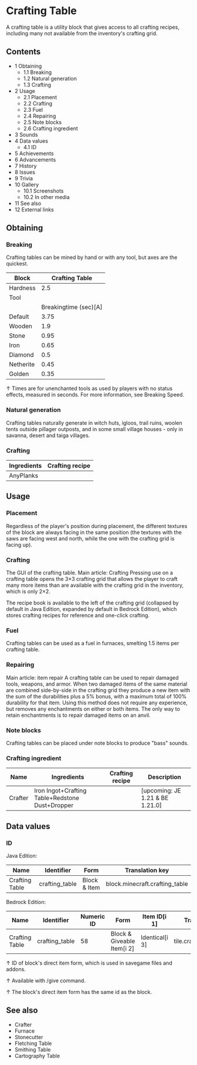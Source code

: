 # Crafting Table
A crafting table is a utility block that gives access to all crafting recipes, including many not available from the inventory's crafting grid.

## Contents
- 1 Obtaining
	- 1.1 Breaking
	- 1.2 Natural generation
	- 1.3 Crafting
- 2 Usage
	- 2.1 Placement
	- 2.2 Crafting
	- 2.3 Fuel
	- 2.4 Repairing
	- 2.5 Note blocks
	- 2.6 Crafting ingredient
- 3 Sounds
- 4 Data values
	- 4.1 ID
- 5 Achievements
- 6 Advancements
- 7 History
- 8 Issues
- 9 Trivia
- 10 Gallery
	- 10.1 Screenshots
	- 10.2 In other media
- 11 See also
- 12 External links

## Obtaining
### Breaking
Crafting tables can be mined by hand or with any tool, but axes are the quickest.

| Block     | Crafting Table        |
|-----------|-----------------------|
| Hardness  | 2.5                   |
| Tool      |                       |
|           | Breakingtime (sec)[A] |
| Default   | 3.75                  |
| Wooden    | 1.9                   |
| Stone     | 0.95                  |
| Iron      | 0.65                  |
| Diamond   | 0.5                   |
| Netherite | 0.45                  |
| Golden    | 0.35                  |


↑ Times are for unenchanted tools as used by players with no status effects, measured in seconds. For more information, see Breaking Speed.


### Natural generation
Crafting tables naturally generate in witch huts, igloos, trail ruins, woolen tents outside pillager outposts, and in some small village houses - only in savanna, desert and taiga villages.

### Crafting
| Ingredients | Crafting recipe |
|-------------|-----------------|
| AnyPlanks   |                 |

## Usage
### Placement
Regardless of the player's position during placement, the different textures of the block are always facing in the same position (the textures with the saws are facing west and north, while the one with the crafting grid is facing up).

### Crafting
The GUI of the crafting table.
Main article: Crafting
Pressing use on a crafting table opens the 3×3 crafting grid that allows the player to craft many more items than are available with the crafting grid in the inventory, which is only 2×2.

The recipe book is available to the left of the crafting grid (collapsed by default in Java Edition, expanded by default in Bedrock Edition), which stores crafting recipes for reference and one-click crafting.

### Fuel
Crafting tables can be used as a fuel in furnaces, smelting 1.5 items per crafting table.

### Repairing

Main article: item repair
A crafting table can be used to repair damaged tools, weapons, and armor. When two damaged items of the same material are combined side-by-side in the crafting grid they produce a new item with the sum of the durabilities plus a 5% bonus, with a maximum total of 100% durability for that item. Using this method does not require any experience, but removes any enchantments on either or both items. The only way to retain enchantments is to repair damaged items on an anvil.

### Note blocks
Crafting tables can be placed under note blocks to produce "bass" sounds.

### Crafting ingredient
| Name    | Ingredients                                     | Crafting recipe | Description                      |
|---------|-------------------------------------------------|-----------------|----------------------------------|
| Crafter | Iron Ingot+Crafting Table+Redstone Dust+Dropper |                 | ‌[upcoming: JE 1.21 & BE 1.21.0] |

## Data values
### ID
Java Edition:

| Name           | Identifier     | Form         | Translation key                |
|----------------|----------------|--------------|--------------------------------|
| Crafting Table | crafting_table | Block & Item | block.minecraft.crafting_table |

Bedrock Edition:

| Name           | Identifier     | Numeric ID | Form                       | Item ID[i 1]   | Translation key          |
|----------------|----------------|------------|----------------------------|----------------|--------------------------|
| Crafting Table | crafting_table | 58         | Block & Giveable Item[i 2] | Identical[i 3] | tile.crafting_table.name |


↑ ID of block's direct item form, which is used in savegame files and addons.

↑ Available with /give command.

↑ The block's direct item form has the same id as the block.


## See also
- Crafter
- Furnace
- Stonecutter
- Fletching Table
- Smithing Table
- Cartography Table


